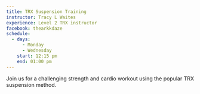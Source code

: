 ```yaml
---
title: TRX Suspension Training
instructor: Tracy L Waites
experience: Level 2 TRX instructor
facebook: thearkkdaze
schedule:
  - days:
      - Monday
      - Wednesday
    start: 12:15 pm
    end: 01:00 pm
---
```

Join us for a challenging strength and cardio workout using the popular TRX suspension method.